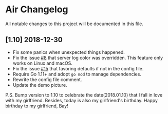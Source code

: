 # Air Changelog

All notable changes to this project will be documented in this file. 

## [1.10] 2018-12-30

* Fix some panics when unexpected things happened.
* Fix the issue [#8](https://github.com/cosmtrek/air/issues/8) that server log color was overridden. This feature only works on Linux and macOS.
* Fix the issue [#15](https://github.com/cosmtrek/air/issues/15) that favoring defaults if not in the config file.
* Require Go 1.11+ and adopt `go mod` to manage dependencies.
* Rewrite the config file comment.
* Update the demo picture.

P.S. 
Bump version to 1.10 to celebrate the date(2018.01.10) that I fall in love with my girlfriend. Besides, today is also my girlfriend's birthday. Happy birthday to my girlfriend, Bay! 
